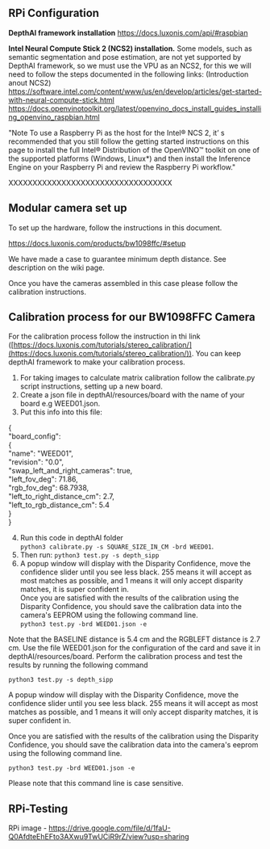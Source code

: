 
## RPi Configuration

**DepthAI framework installation**
https://docs.luxonis.com/api/#raspbian

**Intel Neural Compute Stick 2 (NCS2) installation.**
Some models, such as semantic segmentation and pose estimation, are not yet supported by DepthAI framework, so we must use the VPU as an NCS2, for this we will need to follow the steps documented in the following links:
(Introduction anout NCS2) https://software.intel.com/content/www/us/en/develop/articles/get-started-with-neural-compute-stick.html
https://docs.openvinotoolkit.org/latest/openvino_docs_install_guides_installing_openvino_raspbian.html

"Note To use a Raspberry Pi as the host for the Intel® NCS 2, it’ s recommended that you still follow the getting started instructions on this page to install the full Intel® Distribution of the OpenVINO™ toolkit on one of the supported platforms (Windows, Linux*) and then install the Inference Engine on your Raspberry Pi and review the Raspberry Pi workflow."

XXXXXXXXXXXXXXXXXXXXXXXXXXXXXXXXXX


## Modular camera set up

To set up the hardware, follow the instructions in this document.

https://docs.luxonis.com/products/bw1098ffc/#setup

We have made a case to guarantee minimum depth distance. See description on the wiki page.

Once you have the cameras assembled in this case please follow the calibration instructions.

## Calibration process for our BW1098FFC Camera

For the calibration process follow the instruction in thi link ([https://docs.luxonis.com/tutorials/stereo_calibration/](https://docs.luxonis.com/tutorials/stereo_calibration/)). You can keep depthAI framework to make your calibration process.  
1) For taking images to calculate matrix calibration follow the calibrate.py script instructions, setting up a new board.  
2) Create a json file in depthAI/resources/board with the name of your board e.g WEED01.json.  
3) Put this info into this file:  

{  
    "board_config":  
    {  
        "name": "WEED01",  
        "revision": "0.0",  
        "swap_left_and_right_cameras": true,  
        "left_fov_deg": 71.86,  
        "rgb_fov_deg": 68.7938,  
        "left_to_right_distance_cm": 2.7,  
        "left_to_rgb_distance_cm": 5.4  
    }  
}

4) Run this code in depthAI folder  
`python3 calibrate.py -s SQUARE_SIZE_IN_CM -brd WEED01`.  
5) Then run:  `python3 test.py -s depth_sipp`  
6) A popup window will display with the Disparity Confidence, move the confidence slider until you see less black. 255 means it will accept as most matches as possible, and 1 means it will only accept disparity matches, it is super confident in.  
Once you are satisfied with the results of the calibration using the Disparity Confidence, you should save the calibration data into the camera's EEPROM using the following command line.  
`python3 test.py -brd WEED01.json -e`

Note that the BASELINE distance is 5.4 cm and the RGBLEFT distance is 2.7 cm. Use the file WEED01.json for the configuration of the card and save it in depthAI/resources/board. Perform the calibration process and test the results by running the following command 

`python3 test.py -s depth_sipp`

A popup window will display with the Disparity Confidence, move the confidence slider until you see less black. 255 means it will accept as most matches as possible, and 1 means it will only accept disparity matches, it is super confident in. 

Once you are satisfied with the results of the calibration using the Disparity Confidence, you should save the calibration data into the camera's eeprom using the following command line.

`python3 test.py -brd WEED01.json -e`

Please note that this command line is case sensitive.



## RPi-Testing

RPi image - https://drive.google.com/file/d/1faU-Q0AfdteEhEFto3AXwu9TwUCiR9rZ/view?usp=sharing
